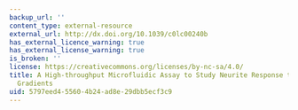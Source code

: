 ```yaml
---
backup_url: ''
content_type: external-resource
external_url: http://dx.doi.org/10.1039/c0lc00240b
has_external_licence_warning: true
has_external_license_warning: true
is_broken: ''
license: https://creativecommons.org/licenses/by-nc-sa/4.0/
title: A High-throughput Microfluidic Assay to Study Neurite Response to Growth Factor
  Gradients
uid: 5797eed4-5560-4b24-ad8e-29dbb5ecf3c9
---
```

